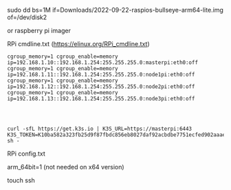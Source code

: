 

sudo dd bs=1M if=Downloads/2022-09-22-raspios-bullseye-arm64-lite.img of=/dev/disk2

or raspberry pi imager

RPi cmdline.txt (https://elinux.org/RPi_cmdline.txt)


```
cgroup_memory=1 cgroup_enable=memory ip=192.168.1.10::192.168.1.254:255.255.255.0:masterpi:eth0:off
cgroup_memory=1 cgroup_enable=memory ip=192.168.1.11::192.168.1.254:255.255.255.0:node1pi:eth0:off
cgroup_memory=1 cgroup_enable=memory ip=192.168.1.12::192.168.1.254:255.255.255.0:node2pi:eth0:off
cgroup_memory=1 cgroup_enable=memory ip=192.168.1.13::192.168.1.254:255.255.255.0:node3pi:eth0:off




curl -sfL https://get.k3s.io | K3S_URL=https://masterpi:6443 K3S_TOKEN=K10ba582a323fb25d9f87fbdc856eb8027daf92acbdbe7751ecfed902aaae7a29f5::server:8d0a814b44efe20372d2ae1f3719193e sh -
```

RPi config.txt

arm_64bit=1   (not needed on x64 version)

touch ssh
